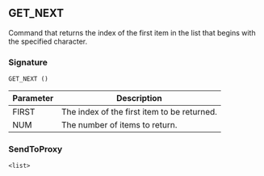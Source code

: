 ## GET\_NEXT

Command that returns the index of the first item in the list that begins with the specified character.


### Signature

`GET_NEXT ()`


| Parameter | Description |
| --- | --- |
| FIRST | The index of the first item to be returned. |
| NUM |  The number of items to return. |


### SendToProxy

`<list>`


